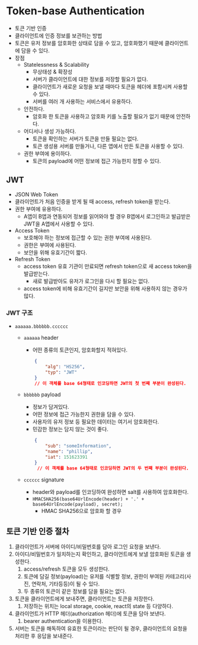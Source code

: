 # Token-base Authentication

* 토큰 기반 인증
* 클라이언트에 인증 정보를 보관하는 방법
* 토큰은 유저 정보를 암호화한 상태로 담을 수 있고, 암호화했기 때문에 클라이언트에 담을 수 있다. 
* 장점
  * Statelessness & Scalability
    * 무상태성 & 확장성
    * 서버가 클라이언트에 대한 정보를 저장할 필요가 없다.
    * 클라이언트가 새로운 요청을 보낼 때마다 토큰을 헤더에 포함시켜 사용할 수 있다.
    * 서버를 여러 개 사용하는 서비스에서 유용하다.
  * 안전하다.
    * 암호화 한 토큰을 사용하고 암호화 키를 노출할 필요가 없기 때문에 안전하다.
  * 어디서나 생성 가능하다.
    * 토큰을 확인하는 서버가 토큰을 만들 필요는 없다. 
    * 토큰 생성용 서버를 만들거나, 다른 앱에서 만든 토큰을 사용할 수 있다.
  * 권한 부여에 용이하다.
    * 토큰의 payload에 어떤 정보에 접근 가능한지 정할 수 있다. 

## JWT

* JSON Web Token
* 클라이언트가 처음 인증을 받게 될 때 access, refresh token을 받는다.
* 권한 부여에 유용하다.
  * A앱이 B앱과 연동되어 정보를 읽어와야 할 경우 B앱에서 로그인하고 발급받은 JWT을 A앱에서 사용할 수 있다.
* Access Token
  * 보호해야 하는 정보에 접근할 수 있는 권한 부여에 사용된다. 
  * 권한은 부여에 사용된다.
  * 보안을 위해 유효기간이 짧다.
* Refresh Token
  * access token 유효 기관이 만료되면 refresh token으로 새 access token을 발급받는다. 
    * 새로 발급받아도 유저가 로그인을 다시 할 필요는 없다. 
  * access token에 비해 유효기간이 길지만 보안을 위해 사용하지 않는 경우가 많다.

### JWT 구조

* `aaaaaa.bbbbbb.cccccc`
  * `aaaaaa` header
    * 어떤 종류의 토큰인지, 암호화할지 적혀있다.

    ```json
        {
            "alg": "HS256",
            "typ": "JWT"
        }
        // 이 객체를 base 64형태로 인코딩하면 JWT의 첫 번째 부분이 완성된다.
    ```

  * `bbbbbb` payload
    * 정보가 담겨있다.
    * 어떤 정보에 접근 가능한지 권한을 담을 수 있다.
    * 사용자의 유저 정보 등 필요한 데이터는 여기서 암호화한다.
    * 민감한 정보는 담지 않는 것이 좋다. 

    ```json
        {
            "sub": "someInformation",
            "name": "phillip",
            "iat": 151623391
        }
         // 이 객체를 base 64형태로 인코딩하면 JWT의 두 번째 부분이 완성된다.
    ```

  * `cccccc` signature
    * header와 payload를 인코딩하여 완성하면 salt를 사용하여 암호화한다.
    * `HMACSHA256(base64UrlEncode(header) + '.' + base64UrlEncode(payload), secret);`
      * HMAC SHA256으로 암호화 할 경우

## 토큰 기반 인증 절차

1. 클라이언트가 서버에 아이디/비밀번호를 담아 로그인 요청을 보낸다.
2. 아이디/비밀번호가 일치하는지 확인하고, 클라이언트에게 보낼 암호화된 토큰을 생성한다.
   1. access/refresh 토큰을 모두 생성한다.
   2. 토큰에 담길 정보(payload)는 유저를 식별할 정보, 권한이 부여된 카테고리(사진, 연락처, 기타등등)이 될 수 있다.
   3. 두 종류의 토큰이 같은 정보를 담을 필요는 없다.
3. 토큰을 클라이언트에게 보내주면, 클라이언트는 토큰을 저장한다.
   1. 저장하는 위치는 local storage, cookie, react의 state 등 다양하다.
4. 클라이언트가 HTTP 헤더(authorization 헤더)에 토큰을 담아 보낸다.
   1. bearer authentication을 이용한다.
5. 서버는 토큰을 해독하여 유효한 토큰이라는 판단이 될 경우, 클라이언트의 요청을 처리한 후 응답을 보내준다.